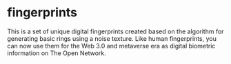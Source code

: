 # fingerprints
This is a set of unique digital fingerprints created based on the algorithm for generating basic rings using a noise texture. Like human fingerprints, you can now use them for the Web 3.0 and metaverse era as digital biometric information on The Open Network.
